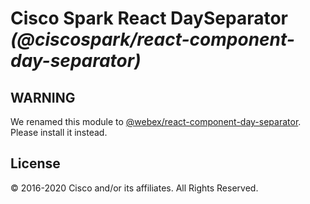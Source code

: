 # Cisco Spark React DaySeparator _(@ciscospark/react-component-day-separator)_

## WARNING

We renamed this module to [@webex/react-component-day-separator](https://www.npmjs.com/package/@webex/react-component-day-separator). Please install it instead.

## License

© 2016-2020 Cisco and/or its affiliates. All Rights Reserved.
